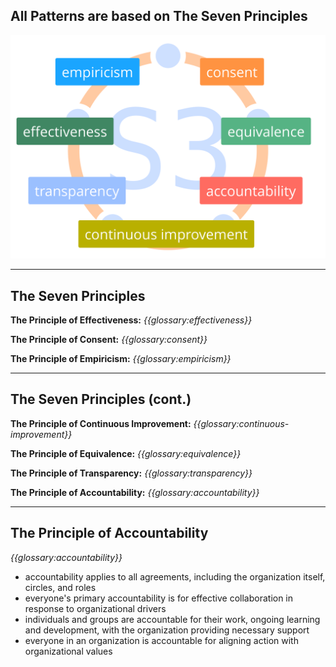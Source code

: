## All Patterns are based on The Seven Principles

![inline,fit](img/framework/s3-principles-plain.png)

---

## The Seven Principles

**The Principle of Effectiveness:** *{{glossary:effectiveness}}*

**The Principle of Consent:** *{{glossary:consent}}*

**The Principle of Empiricism:** *{{glossary:empiricism}}*

---

## The Seven Principles (cont.)

**The Principle of Continuous Improvement:** *{{glossary:continuous-improvement}}*

**The Principle of Equivalence:** *{{glossary:equivalence}}*

**The Principle of Transparency:** *{{glossary:transparency}}*

**The Principle of Accountability:** *{{glossary:accountability}}*

---

## The Principle of Accountability

*{{glossary:accountability}}*

-   accountability applies to all agreements, including the organization itself, circles, and roles
-   everyone's primary accountability is for effective collaboration in response to organizational drivers
-   individuals and groups are accountable for their work, ongoing learning and development, with the organization providing necessary support
-   everyone in an organization is accountable for aligning action with organizational values
 